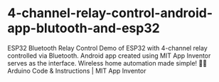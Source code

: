 # 4-channel-relay-control-android-app-blutooth-and-esp32
ESP32 Bluetooth Relay Control  Demo of ESP32 with 4-channel relay controlled via Bluetooth. Android app created using MIT App Inventor serves as the interface. Wireless home automation made simple! 🏡🔧  Arduino Code &amp; Instructions | MIT App Inventor
